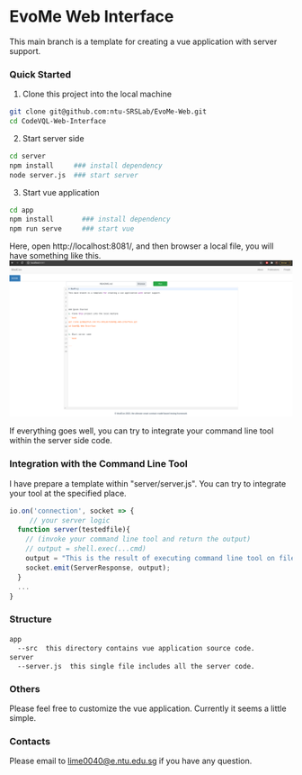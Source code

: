 # EvoMe Web Interface
This main branch is a template for creating a vue application with server support.


### Quick Started
1. Clone this project into the local machine
```bash
git clone git@github.com:ntu-SRSLab/EvoMe-Web.git
cd CodeVQL-Web-Interface
```
2. Start server side
```bash
cd server 
npm install     ### install dependency
node server.js  ### start server
```
3. Start vue application
```bash
cd app 
npm install       ### install dependency
npm run serve     ### start vue 
```
Here, open http://localhost:8081/, and then browser a local file, you will have something like this.
![alt text](./images/vue-browserfile.png)

If everything goes well, you can try to integrate your command line tool within the server side code.

### Integration with the Command Line Tool
I have prepare a template within "server/server.js". You can try to integrate your tool at the specified place.
```javascript
io.on('connection', socket => {
     // your server logic 
  function server(testedfile){
    // (invoke your command line tool and return the output)
    // output = shell.exec(...cmd)
    output = "This is the result of executing command line tool on file " +testedfile;
    socket.emit(ServerResponse, output);
  }
  ...
}
```
### Structure
```
app
  --src  this directory contains vue application source code.
server
  --server.js  this single file includes all the server code.
```

### Others
Please feel free to customize the vue application. Currently it seems a little simple.

### Contacts
Please email to lime0040@e.ntu.edu.sg if you have any question.

